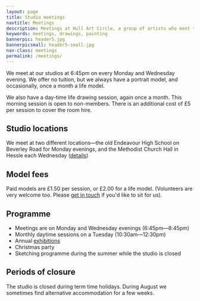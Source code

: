 ```yaml
---
layout: page
title: Studio meetings
navtitle: Meetings
description: Meetings at Hull Art Circle, a group of artists who meet twice weekly.
keywords: meetings, drawings, painting
bannerpic: header5.jpg
bannerpicsmall: header5-small.jpg
nav-class: meetings
permalink: /meetings/
---
```


We meet at our studios at 6:45pm on every Monday and Wednesday evening. We offer no tuition, but we always have a portrait model, and occasionally, once a month a life model.

We also have a day-time life drawing session, again once a month. This morning session is open to non-members. There is an additional cost of £5 per session to cover the room hire.

## Studio locations

We meet at two different locations—the old Endeavour High School on Beverley Road for Monday evenings, and the Methodist Church Hall in Hessle each Wednesday ([details](/contact/))

## Model fees

Paid models are £1.50 per session, or £2.00 for a life model. (Volunteers are very welcome too. Please [get in touch](/contact/) if you'd like to sit for us).

## Programme

* Meetings are on Monday and Wednesday evenings (6:45pm—8:45pm)
* Monthly daytime sessions on a Tuesday (10:30am—12:30pm)
* Annual [exhibitions](/exhibitions/)
* Christmas party
* Sketching programme during the summer while the studio is closed

## Periods of closure

The studio is closed during term time holidays. During August we sometimes find alternative accommodation for a few weeks.